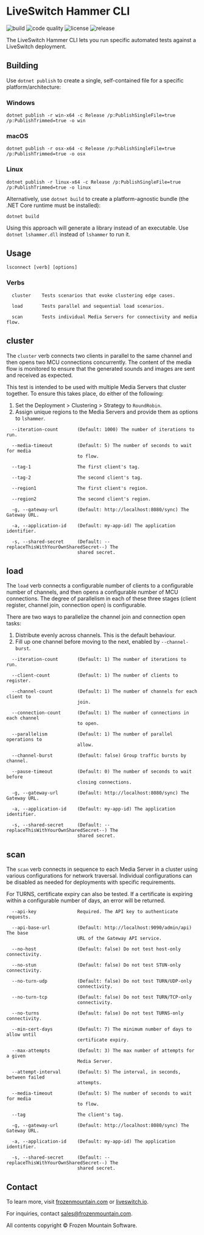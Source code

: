 # LiveSwitch Hammer CLI

![build](https://github.com/liveswitch/liveswitch-hammer/workflows/build/badge.svg) ![code quality](https://app.codacy.com/project/badge/Grade/9a3b33b63b254b118fcdd80e807cba8c) ![license](https://img.shields.io/badge/License-MIT-yellow.svg) ![release](https://img.shields.io/github/v/release/liveswitch/liveswitch-hammer.svg)

The LiveSwitch Hammer CLI lets you run specific automated tests against a LiveSwitch deployment.

## Building

Use `dotnet publish` to create a single, self-contained file for a specific platform/architecture:

### Windows
```none
dotnet publish -r win-x64 -c Release /p:PublishSingleFile=true /p:PublishTrimmed=true -o win
```

### macOS
```none
dotnet publish -r osx-x64 -c Release /p:PublishSingleFile=true /p:PublishTrimmed=true -o osx
```

### Linux
```none
dotnet publish -r linux-x64 -c Release /p:PublishSingleFile=true /p:PublishTrimmed=true -o linux
```

Alternatively, use `dotnet build` to create a platform-agnostic bundle (the .NET Core runtime must be installed):

```none
dotnet build
```

Using this approach will generate a library instead of an executable. Use `dotnet lshammer.dll` instead of `lshammer` to run it.

## Usage

```none
lsconnect [verb] [options]
```

### Verbs

```none
  cluster    Tests scenarios that evoke clustering edge cases.

  load       Tests parallel and sequential load scenarios.

  scan       Tests individual Media Servers for connectivity and media flow.
```

## cluster

The `cluster` verb connects two clients in parallel to the same channel and then opens two MCU connections concurrently. The content of the media flow is monitored to ensure that the generated sounds and images are sent and received as expected.

This test is intended to be used with multiple Media Servers that cluster together. To ensure this takes place, do either of the following:

1.  Set the Deployment > Clustering > Strategy to `RoundRobin`.
2.  Assign unique regions to the Media Servers and provide them as options to `lshammer`.

```none
  --iteration-count       (Default: 1000) The number of iterations to run.

  --media-timeout         (Default: 5) The number of seconds to wait for media
                          to flow.

  --tag-1                 The first client's tag.

  --tag-2                 The second client's tag.

  --region1               The first client's region.

  --region2               The second client's region.

  -g, --gateway-url       (Default: http://localhost:8080/sync) The Gateway URL.

  -a, --application-id    (Default: my-app-id) The application identifier.

  -s, --shared-secret     (Default: --replaceThisWithYourOwnSharedSecret--) The
                          shared secret.
```

## load

The `load` verb connects a configurable number of clients to a configurable number of channels, and then opens a configurable number of MCU connections. The degree of parallelism in each of these three stages (client register, channel join, connection open) is configurable.

There are two ways to parallelize the channel join and connection open tasks:

1.  Distribute evenly across channels. This is the default behaviour.
2.  Fill up one channel before moving to the next, enabled by `--channel-burst`.

```none
  --iteration-count       (Default: 1) The number of iterations to run.

  --client-count          (Default: 1) The number of clients to register.

  --channel-count         (Default: 1) The number of channels for each client to
                          join.

  --connection-count      (Default: 1) The number of connections in each channel
                          to open.

  --parallelism           (Default: 1) The number of parallel operations to
                          allow.

  --channel-burst         (Default: false) Group traffic bursts by channel.

  --pause-timeout         (Default: 0) The number of seconds to wait before
                          closing connections.

  -g, --gateway-url       (Default: http://localhost:8080/sync) The Gateway URL.

  -a, --application-id    (Default: my-app-id) The application identifier.

  -s, --shared-secret     (Default: --replaceThisWithYourOwnSharedSecret--) The
                          shared secret.
```

## scan

The `scan` verb connects in sequence to each Media Server in a cluster using various configurations for network traversal. Individual configurations can be disabled as needed for deployments with specific requirements.

For TURNS, certificate expiry can also be tested. If a certificate is expiring within a configurable number of days, an error will be returned.

```none
  --api-key               Required. The API key to authenticate requests.

  --api-base-url          (Default: http://localhost:9090/admin/api) The base
                          URL of the Gateway API service.

  --no-host               (Default: false) Do not test host-only connectivity.

  --no-stun               (Default: false) Do not test STUN-only connectivity.

  --no-turn-udp           (Default: false) Do not test TURN/UDP-only
                          connectivity.

  --no-turn-tcp           (Default: false) Do not test TURN/TCP-only
                          connectivity.

  --no-turns              (Default: false) Do not test TURNS-only connectivity.

  --min-cert-days         (Default: 7) The minimum number of days to allow until
                          certificate expiry.

  --max-attempts          (Default: 3) The max number of attempts for a given
                          Media Server.

  --attempt-interval      (Default: 5) The interval, in seconds, between failed
                          attempts.

  --media-timeout         (Default: 5) The number of seconds to wait for media
                          to flow.

  --tag                   The client's tag.

  -g, --gateway-url       (Default: http://localhost:8080/sync) The Gateway URL.

  -a, --application-id    (Default: my-app-id) The application identifier.

  -s, --shared-secret     (Default: --replaceThisWithYourOwnSharedSecret--) The
                          shared secret.
```

## Contact

To learn more, visit [frozenmountain.com](https://www.frozenmountain.com) or [liveswitch.io](https://www.liveswitch.io).

For inquiries, contact [sales@frozenmountain.com](mailto:sales@frozenmountain.com).

All contents copyright © Frozen Mountain Software.
